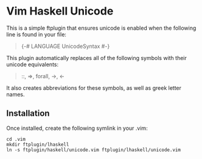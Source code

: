 Vim Haskell Unicode
===================

This is a simple ftplugin that ensures unicode is enabled when the
following line is found in your file:

  > {-# LANGUAGE UnicodeSyntax #-}

This plugin automatically replaces all of the following symbols
with their unicode equivalents:

  > ::, =>, forall, ->, <-

It also creates abbreviations for these symbols, as well as
greek letter names.

Installation
------------

Once installed, create the following symlink in your .vim:

    cd .vim
    mkdir ftplugin/lhaskell
    ln -s ftplugin/haskell/unicode.vim ftplugin/lhaskell/unicode.vim

